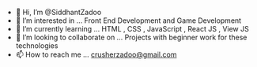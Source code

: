 - 👋 Hi, I’m @SiddhantZadoo
- 👀 I’m interested in ... Front End Development and Game Development
- 🌱 I’m currently learning ... HTML , CSS , JavaScript , React JS , View JS 
- 💞️ I’m looking to collaborate on ... Projects with beginner work for these technologies
- 📫 How to reach me ... crusherzadoo@gmail.com

<!---
SiddhantZadoo/SiddhantZadoo is a ✨ special ✨ repository because its `README.md` (this file) appears on your GitHub profile.
You can click the Preview link to take a look at your changes.
--->
